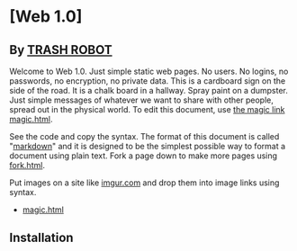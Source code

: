 # [Web 1.0]

## By [TRASH ROBOT](https://www.trashrobot.org)

Welcome to Web 1.0. Just simple static web pages.  No users. No logins, no passwords, no encryption, no private data. This is a cardboard sign on the side of the road.  It is a chalk board in a hallway.  Spray paint on a dumpster.  Just simple messages of whatever we want to share with other people, spread out in the physical world.  To edit this document, use [the magic link magic.html](magic.html).

See the code and copy the syntax.  The format of this document is called "[markdown](https://www.markdownguide.org/basic-syntax/)" and it is designed to be the simplest possible way to format a document using plain text.   Fork a page down to make more pages using [fork.html](fork.html).

Put images on a site like [imgur.com](https://imgur.com/) and drop them into image links using ![]() syntax.

 - [magic.html](magic.html)

## Installation

